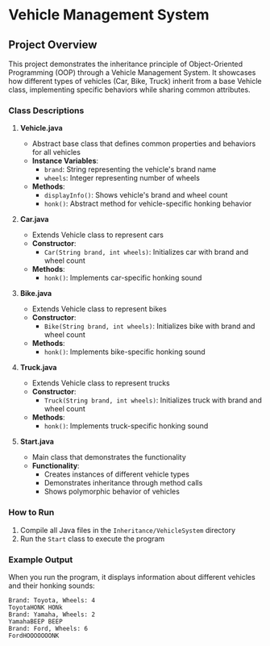 # Vehicle Management System

## Project Overview
This project demonstrates the inheritance principle of Object-Oriented Programming (OOP) through a Vehicle Management System. It showcases how different types of vehicles (Car, Bike, Truck) inherit from a base Vehicle class, implementing specific behaviors while sharing common attributes.

### Class Descriptions

1. **Vehicle.java**
   - Abstract base class that defines common properties and behaviors for all vehicles
   - **Instance Variables**:
     - `brand`: String representing the vehicle's brand name
     - `wheels`: Integer representing number of wheels
   - **Methods**:
     - `displayInfo()`: Shows vehicle's brand and wheel count
     - `honk()`: Abstract method for vehicle-specific honking behavior

2. **Car.java**
   - Extends Vehicle class to represent cars
   - **Constructor**:
     - `Car(String brand, int wheels)`: Initializes car with brand and wheel count
   - **Methods**:
     - `honk()`: Implements car-specific honking sound

3. **Bike.java**
   - Extends Vehicle class to represent bikes
   - **Constructor**:
     - `Bike(String brand, int wheels)`: Initializes bike with brand and wheel count
   - **Methods**:
     - `honk()`: Implements bike-specific honking sound

4. **Truck.java**
   - Extends Vehicle class to represent trucks
   - **Constructor**:
     - `Truck(String brand, int wheels)`: Initializes truck with brand and wheel count
   - **Methods**:
     - `honk()`: Implements truck-specific honking sound

5. **Start.java**
   - Main class that demonstrates the functionality
   - **Functionality**:
     - Creates instances of different vehicle types
     - Demonstrates inheritance through method calls
     - Shows polymorphic behavior of vehicles

### How to Run
1. Compile all Java files in the `Inheritance/VehicleSystem` directory
2. Run the `Start` class to execute the program

### Example Output
When you run the program, it displays information about different vehicles and their honking sounds:
```
Brand: Toyota, Wheels: 4
ToyotaHONK HONk
Brand: Yamaha, Wheels: 2
YamahaBEEP BEEP
Brand: Ford, Wheels: 6
FordHOOOOOOONK

```
